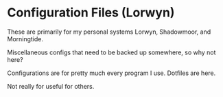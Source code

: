 # Configuration Files (Lorwyn)

These are primarily for my personal systems Lorwyn, Shadowmoor, and Morningtide.

Miscellaneous configs that need to be backed up somewhere, so why not here?

Configurations are for pretty much every program I use. Dotfiles are here.

Not really for useful for others.
